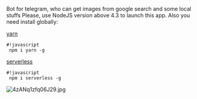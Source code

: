 Bot for telegram, who can get images from google search and some local stuffs
Please, use NodeJS version above 4.3 to launch this app.
Also you need install globally:

[yarn](https://github.com/yarnpkg/yarn) 

```
#!javascript
 npm i yarn -g

```

[serverless ](https://serverless.com/)

```
#!javascript
 npm i serverless -g

```

![4zANq1zfq06J29.jpg](https://bitbucket.org/repo/rzr4zd/images/2727664699-4zANq1zfq06J29.jpg)